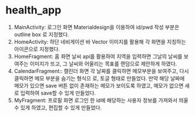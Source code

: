 # health_app

1. MainActivity: 로그인 화면
Materialdesign을 이용하여 id/pwd 작성 부분은 outline box 로 지정했다.
2. HomeActivity: 하단 네비게이션 바
Vector 이미지를 활용해 각 화면을 지칭하는 아이콘으로 지정했다.
3. HomeFragment: 홈 화면
날씨 api를 활용하여 지역을 입력하면 그날의 날씨를 보여주는 이미지가 뜨고,
그 날씨와 어울리는 목표를 랜덤으로 제안하게 하였다.
4. CalendarFragment:: 캘린더 화면
각 날짜를 클릭하면 메모부분을 보여주고, 다시 클릭하면 메모 부분을 숨기는 형식으
로, 토글 형태로 만들었다.
만약 해당 날짜에 메모가 있으면 save 버튼 없이 존재하는 메모가 보이도록 하였고,
메모가 없으면 새로 입력하여 save할 수 있게 만들었다.
5. MyFragment: 프로필 화면
로그인 한 id에 해당하는 사용자 정보를 가져와서 띄울 수 있게 하였고,
편집할 수 있게 만들었다.


